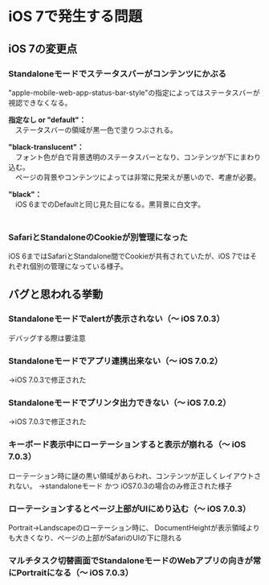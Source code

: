 iOS 7で発生する問題
=================

## iOS 7の変更点 ##

### Standaloneモードでステータスバーがコンテンツにかぶる ###

"apple-mobile-web-app-status-bar-style"の指定によってはステータスバーが視認できなくなる。

**指定なし or "default"：**  
　ステータスバーの領域が黒一色で塗りつぶされる。

**"black-translucent"：**  
　フォント色が白で背景透明のステータスバーとなり、コンテンツが下にまわり込む。  
　ページの背景やコンテンツによっては非常に見栄えが悪いので、考慮が必要。

**"black"：**  
　iOS 6までのDefaultと同じ見た目になる。黒背景に白文字。  
　

### SafariとStandaloneのCookieが別管理になった ###

iOS 6まではSafariとStandalone間でCookieが共有されていたが、iOS 7ではそれぞれ個別の管理になっている様子。


## バグと思われる挙動 ##

### Standaloneモードでalertが表示されない（〜 iOS 7.0.3） ###
デバッグする際は要注意

### Standaloneモードでアプリ連携出来ない（〜 iOS 7.0.2） ###
→iOS 7.0.3で修正された


### Standaloneモードでプリンタ出力できない（〜 iOS 7.0.2） ###
→iOS 7.0.3で修正された


### キーボード表示中にローテーションすると表示が崩れる（〜 iOS 7.0.3） ###

ローテーション時に謎の黒い領域があらわれ、コンテンツが正しくレイアウトされない。
→standaloneモード かつ iOS7.0.3の場合のみ修正された様子


### ローテーションするとページ上部がUIにめり込む（〜 iOS 7.0.3） ###

Portrait→Landscapeのローテーション時に、
DocumentHeightが表示領域よりも大きくなり、ページの上部がSafariのUIの下に隠れる


### マルチタスク切替画面でStandaloneモードのWebアプリの向きが常にPortraitになる（〜 iOS 7.0.3） ###
